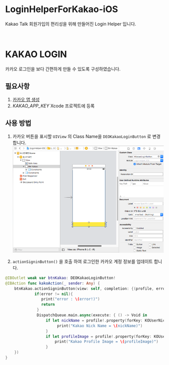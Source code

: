 # LoginHelperForKakao-iOS
Kakao Talk 회원가입의 편리성을 위해 만들어진 Login Helper 입니다.

<br/>

# KAKAO LOGIN

카카오 로그인을 보다 간편하게 만들 수 있도록 구성하였습니다.

## 필요사항

1. [카카오 앱 생성](https://developers.kakao.com/docs/ios/getting-started#앱-생성)
2. *KAKAO_APP_KEY* Xcode 프로젝트에 등록

## 사용 방법

1. 카카오 버튼을 표시할 `UIView` 의 Class Name을 `DEOKakaoLoginButton` 로 변경합니다.
   ![res](./res/kakao_login.png)

2. `actionSigninButton()` 을 호출 하여 로그인한 카카오 계정 정보를 업데이트 합니다.

```swift
@IBOutlet weak var btnKakao: DEOKakaoLoginButton!
@IBAction func kakoAction(_ sender: Any) {
    btnKakao.actionSigninButton(view: self, completion: {(profile, error) -> Void in
             if(error != nil){
                print("error : \(error!)")
                return
              }
              DispatchQueue.main.async(execute: { () -> Void in                                                                            					 print("Kakao Email = \(String(describing: profile!.email))")
                  if let nickName = profile!.property(forKey: KOUserNicknamePropertyKey) as? String{
                       print("Kakao Nick Name = \(nickName)")
                  }
                  if let profileImage = profile!.property(forKey: KOUserProfileImagePropertyKey) as? String{
                      print("Kakao Profile Image = \(profileImage)")
                  }
   	})
}
```

